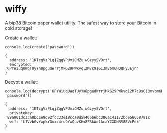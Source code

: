 # wiffy

A bip38 Bitcoin paper wallet utility. The safest way to store your Bitcoin in cold storage!

Create a wallet:

```
console.log(create('password'))

{
  address: '1KTcgVzPLqjZqgVPUmiCMZujwGzyySVDrt',
  encrypted: '6PYWiuqUWqTUyYn8pgudWrrjMkG29PWkvq12M7c9sG13mvbm6HQQFyJEjn'
}

```

Decypt a wallet:

```
console.log(decrypt('6PYWiuqUWqTUyYn8pgudWrrjMkG29PWkvq12M7c9sG13mvbm6HQQFyJEjn', 'password'))

{
  address: '1KTcgVzPLqjZqgVPUmiCMZujwGzyySVDrt',
  privateKey: '89a961dc33a8bc1e9d92fcc33e18cca9d5b40bb6bc386a141172bce56658791c'
  wif: 'L1VvbGvYwpkYGuxc4ru9YwQuvKHo8FRkWo1AcaYCXDNNS8BVcPdk'
}

```
